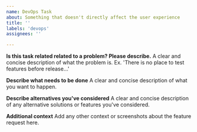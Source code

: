 ```yaml
---
name: DevOps Task
about: Something that doesn't directly affect the user experience
title: ''
labels: 'devops'
assignees: ''

---
```


**Is this task related related to a problem? Please describe.**
A clear and concise description of what the problem is. Ex. 'There is no place to test features before release...'

**Describe what needs to be done**
A clear and concise description of what you want to happen.

**Describe alternatives you've considered**
A clear and concise description of any alternative solutions or features you've considered.

**Additional context**
Add any other context or screenshots about the feature request here.
